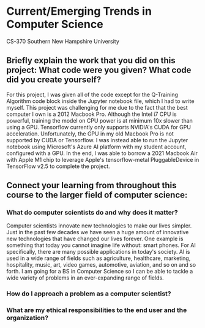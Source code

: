 # Current/Emerging Trends in Computer Science
CS-370 Southern New Hampshire University

## Briefly explain the work that you did on this project: What code were you given? What code did you create yourself?
For this project, I was given all of the code except for the Q-Training Algorithm code block inside the Jupyter notebook file, which I had to write myself. This project was challenging for me due to the fact that the best computer I own is a 2012 Macbook Pro. Although the Intel i7 CPU is powerful, training the model on CPU power is at minimum 10x slower than using a GPU. Tensorflow currently only supports NVIDIA's CUDA for GPU acceleration. Unfortunately, the GPU in my old Macbook Pro is not supported by CUDA or Tensorflow. I was instead able to run the Jupyter notebook using Microsoft's Azure AI platform with my student account, configured with a GPU. In the end, I was able to borrow a 2021 Macbook Air with Apple M1 chip to leverage Apple's tensorflow-metal PluggableDevice in TensorFlow v2.5 to complete the project.
## Connect your learning from throughout this course to the larger field of computer science:
### What do computer scientists do and why does it matter?
Computer scientists innovate new technologies to make our lives simpler. Just in the past few decades we have seen a huge amount of innovative new technologies that have changed our lives forever. One example is something that today you cannot imagine life without: smart phones. For AI specifically, there are many possible applications in today's society. AI is used in a wide range of fields such as agriculture, healthcare, marketing, hospitality, music, art, video games, automotive, aviation, and so on and so forth. I am going for a BS in Computer Science so I can be able to tackle a wide variety of problems in an ever-expanding range of fields.
### How do I approach a problem as a computer scientist?
### What are my ethical responsibilities to the end user and the organization?
